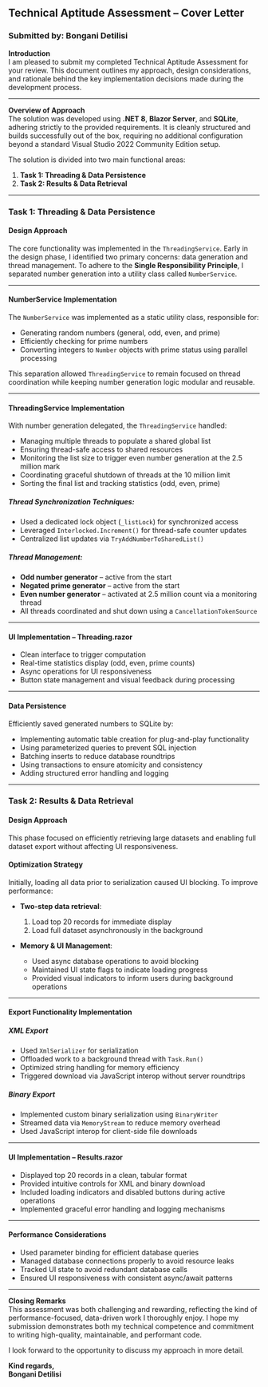## **Technical Aptitude Assessment – Cover Letter**  
### **Submitted by: Bongani Detilisi**

**Introduction**  
I am pleased to submit my completed Technical Aptitude Assessment for your review. This document outlines my approach, design considerations, and rationale behind the key implementation decisions made during the development process.

---

**Overview of Approach**  
The solution was developed using **.NET 8**, **Blazor Server**, and **SQLite**, adhering strictly to the provided requirements. It is cleanly structured and builds successfully out of the box, requiring no additional configuration beyond a standard Visual Studio 2022 Community Edition setup.

The solution is divided into two main functional areas:

1. **Task 1: Threading & Data Persistence**  
2. **Task 2: Results & Data Retrieval**

---

### **Task 1: Threading & Data Persistence**

#### **Design Approach**  
The core functionality was implemented in the `ThreadingService`. Early in the design phase, I identified two primary concerns: data generation and thread management. To adhere to the **Single Responsibility Principle**, I separated number generation into a utility class called `NumberService`.

---

#### **NumberService Implementation**  
The `NumberService` was implemented as a static utility class, responsible for:

- Generating random numbers (general, odd, even, and prime)
- Efficiently checking for prime numbers
- Converting integers to `Number` objects with prime status using parallel processing

This separation allowed `ThreadingService` to remain focused on thread coordination while keeping number generation logic modular and reusable.

---

#### **ThreadingService Implementation**  
With number generation delegated, the `ThreadingService` handled:

- Managing multiple threads to populate a shared global list
- Ensuring thread-safe access to shared resources
- Monitoring the list size to trigger even number generation at the 2.5 million mark
- Coordinating graceful shutdown of threads at the 10 million limit
- Sorting the final list and tracking statistics (odd, even, prime)

##### **Thread Synchronization Techniques:**

- Used a dedicated lock object (`_listLock`) for synchronized access  
- Leveraged `Interlocked.Increment()` for thread-safe counter updates  
- Centralized list updates via `TryAddNumberToSharedList()`  

##### **Thread Management:**

- **Odd number generator** – active from the start  
- **Negated prime generator** – active from the start  
- **Even number generator** – activated at 2.5 million count via a monitoring thread  
- All threads coordinated and shut down using a `CancellationTokenSource`  

---

#### **UI Implementation – Threading.razor**

- Clean interface to trigger computation  
- Real-time statistics display (odd, even, prime counts)  
- Async operations for UI responsiveness  
- Button state management and visual feedback during processing  

---

#### **Data Persistence**

Efficiently saved generated numbers to SQLite by:

- Implementing automatic table creation for plug-and-play functionality  
- Using parameterized queries to prevent SQL injection  
- Batching inserts to reduce database roundtrips  
- Using transactions to ensure atomicity and consistency  
- Adding structured error handling and logging  

---

### **Task 2: Results & Data Retrieval**

#### **Design Approach**

This phase focused on efficiently retrieving large datasets and enabling full dataset export without affecting UI responsiveness.

#### **Optimization Strategy**

Initially, loading all data prior to serialization caused UI blocking. To improve performance:

- **Two-step data retrieval**:  
  1. Load top 20 records for immediate display  
  2. Load full dataset asynchronously in the background  

- **Memory & UI Management**:  
  - Used async database operations to avoid blocking  
  - Maintained UI state flags to indicate loading progress  
  - Provided visual indicators to inform users during background operations  

---

#### **Export Functionality Implementation**

##### **XML Export**

- Used `XmlSerializer` for serialization  
- Offloaded work to a background thread with `Task.Run()`  
- Optimized string handling for memory efficiency  
- Triggered download via JavaScript interop without server roundtrips  

##### **Binary Export**

- Implemented custom binary serialization using `BinaryWriter`  
- Streamed data via `MemoryStream` to reduce memory overhead  
- Used JavaScript interop for client-side file downloads  

---

#### **UI Implementation – Results.razor**

- Displayed top 20 records in a clean, tabular format  
- Provided intuitive controls for XML and binary download  
- Included loading indicators and disabled buttons during active operations  
- Implemented graceful error handling and logging mechanisms  

---

#### **Performance Considerations**

- Used parameter binding for efficient database queries  
- Managed database connections properly to avoid resource leaks  
- Tracked UI state to avoid redundant database calls  
- Ensured UI responsiveness with consistent async/await patterns  

---

**Closing Remarks**  
This assessment was both challenging and rewarding, reflecting the kind of performance-focused, data-driven work I thoroughly enjoy. I hope my submission demonstrates both my technical competence and commitment to writing high-quality, maintainable, and performant code.

I look forward to the opportunity to discuss my approach in more detail.

**Kind regards,**  
**Bongani Detilisi**
